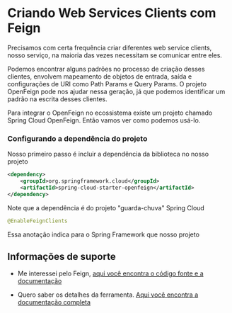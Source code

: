 # Criando Web Services Clients com Feign

Precisamos com certa frequência criar diferentes web service clients, nosso serviço,
na maioria das vezes necessitam se comunicar entre eles. 

Podemos encontrar alguns padrões no processo de criação desses clientes, envolvem
mapeamento de objetos de entrada, saída e configurações de URI como Path Params e Query Params.
O projeto OpenFeign pode nos ajudar nessa geração, já que podemos identificar um padrão na escrita 
desses clientes.

Para integrar o OpenFeign no ecossistema existe um projeto chamado Spring Cloud OpenFeign.
Então vamos ver como podemos usá-lo.

### Configurando a dependência do projeto

Nosso primeiro passo é incluir a dependência da biblioteca no nosso projeto

```xml
<dependency>
    <groupId>org.springframework.cloud</groupId>
    <artifactId>spring-cloud-starter-openfeign</artifactId>
</dependency>
```
Note que a dependência é do projeto "guarda-chuva" Spring Cloud



```java
@EnableFeignClients
``` 
Essa anotação indica para o Spring Framework que nosso projeto 



## Informações de suporte

- Me interessei pelo Feign, [aqui você encontra o código fonte e a documentação](https://github.com/OpenFeign/feign) 

- Quero saber os detalhes da ferramenta. [Aqui você encontra a documentação
completa](https://cloud.spring.io/spring-cloud-openfeign/reference/html/)